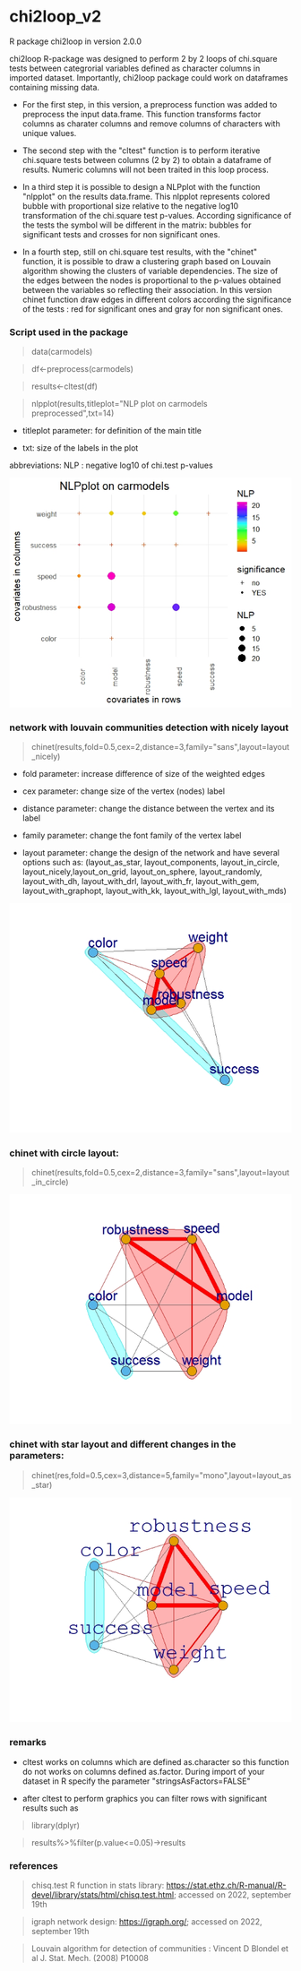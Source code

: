 # chi2loop_v2
R package chi2loop in version 2.0.0


chi2loop R-package was designed to perform 2 by 2 loops of chi.square tests between categrorial variables defined as character columns in imported dataset. 
Importantly, chi2loop package could work on dataframes containing missing data.

- For the first step, in this version, a preprocess function was added to preprocess the input data.frame. This function transforms factor columns as charater columns and remove columns of characters with unique values.

- The second step with the "cltest" function is to perform iterative chi.square tests between columns (2 by 2) to obtain a dataframe of results. Numeric columns will not been traited in this loop process.

- In a third step it is possible to design a NLPplot with the function "nlpplot" on the results data.frame. This nlpplot represents colored bubble with proportional size relative to the negative log10 transformation of the chi.square test p-values. According significance of the tests the symbol will be different in the matrix: bubbles for significant tests and crosses for non significant ones.

- In a fourth step, still on chi.square test results, with the "chinet" function, it is possible to draw a clustering graph based on Louvain algorithm showing the clusters of variable dependencies. The size of the edges between the nodes is proportional to the p-values obtained between the variables so reflecting their association. In this version chinet function draw edges in different colors according the significance of the tests : red for significant ones and gray for non significant ones.

### Script used in the package

> data(carmodels)

> df<-preprocess(carmodels)

> results<-cltest(df)

> nlpplot(results,titleplot="NLP plot on carmodels preprocessed",txt=14)

- titleplot parameter: for definition of the main title 

- txt: size of the labels in the plot 

abbreviations: NLP : negative log10 of chi.test p-values

![nlpplot](https://github.com/cdesterke/chi2loop_v2/blob/main/nlpplot.jpeg)

### network with louvain communities detection with nicely layout
> chinet(results,fold=0.5,cex=2,distance=3,family="sans",layout=layout_nicely)

- fold parameter: increase difference of size of the weighted edges

- cex parameter: change size of the vertex (nodes) label

- distance parameter: change the distance between the vertex and its label

- family parameter: change the font family of the vertex label

- layout parameter: change the design of the network and have several options such as: (layout_as_star, layout_components, layout_in_circle, layout_nicely,layout_on_grid,
layout_on_sphere, layout_randomly, layout_with_dh, layout_with_drl, layout_with_fr, layout_with_gem,
layout_with_graphopt, layout_with_kk, layout_with_lgl, layout_with_mds)

![chinet2a](https://github.com/cdesterke/chi2loop_v2/blob/main/chinetnicely.jpeg)

### chinet with circle layout:

> chinet(results,fold=0.5,cex=2,distance=3,family="sans",layout=layout_in_circle)

![chinet2b](https://github.com/cdesterke/chi2loop_v2/blob/main/chinetincircle.jpeg)

### chinet with star layout and different changes in the parameters:

> chinet(res,fold=0.5,cex=3,distance=5,family="mono",layout=layout_as_star)

![chinet2c](https://github.com/cdesterke/chi2loop_v2/blob/main/chinetstar.jpeg)

### remarks

- cltest works on columns which are defined as.character so this function do not works on columns defined as.factor. During import of your dataset in R specify the parameter "stringsAsFactors=FALSE" 

- after cltest to perform graphics you can filter rows with significant results such as

> library(dplyr)

> results%>%filter(p.value<=0.05)->results

### references

> chisq.test R function in stats library: https://stat.ethz.ch/R-manual/R-devel/library/stats/html/chisq.test.html; accessed on 2022, september 19th 

> igraph network design: https://igraph.org/; accessed on 2022, september 19th 

> Louvain algorithm for detection of communities : Vincent D Blondel et al J. Stat. Mech. (2008) P10008
